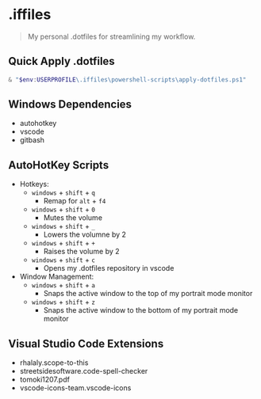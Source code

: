 # .iffiles
> My personal .dotfiles for streamlining my workflow.

## Quick Apply .dotfiles
```powershell
& "$env:USERPROFILE\.iffiles\powershell-scripts\apply-dotfiles.ps1"
```
## Windows Dependencies
- autohotkey
- vscode
- gitbash

## AutoHotKey Scripts
- Hotkeys:
  - `windows` + `shift` + `q`
    - Remap for `alt` + `f4`
  - `windows` + `shift` + `0`
    - Mutes the volume
  - `windows` + `shift` + `_`
    - Lowers the volumne by 2
  - `windows` + `shift` + `+`
    - Raises the volume by 2
  - `windows` + `shift` + `c`
    - Opens my .dotfiles repository in vscode
- Window Management:
  - `windows` + `shift` + `a`
    - Snaps the active window to the top of my portrait mode monitor
  - `windows` + `shift` + `z`
    - Snaps the active window to the bottom of my portrait mode monitor

## Visual Studio Code Extensions
- rhalaly.scope-to-this
- streetsidesoftware.code-spell-checker
- tomoki1207.pdf
- vscode-icons-team.vscode-icons